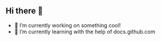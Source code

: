   ## Hi there 👋

- 🔭 I’m currently working on something cool!
- 🌱 I’m currently learning with the help of docs.github.com


